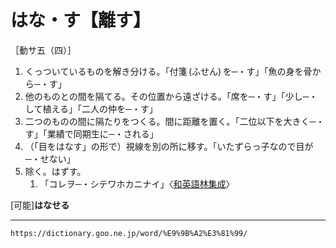 # はな・す【離す】

［動サ五（四）］
1.  くっついているものを解き分ける。「付箋 (ふせん) を─・す」「魚の身を骨から─・す」
2.  他のものとの間を隔てる。その位置から遠ざける。「席を─・す」「少し─・して植える」「二人の仲を─・す」
3.  二つのものの間に隔たりをつくる。間に距離を置く。「二位以下を大きく─・す」「業績で同期生に─・される」
4.  （「目をはなす」の形で）視線を別の所に移す。「いたずらっ子なので目が─・せない」
5.  除く。はずす。    
    1.  「コレヲ─・シテワホカニナイ」〈[和英語林集成](/word/%E5%92%8C%E8%8B%B1%E8%AA%9E%E6%9E%97%E9%9B%86%E6%88%90/#jn-237530)〉
        

\[可能\]**はなせる**

---
`https://dictionary.goo.ne.jp/word/%E9%9B%A2%E3%81%99/`